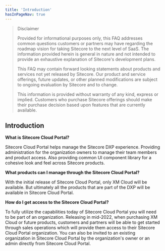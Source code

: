 ```yaml
---
title: 'Introduction'
hasInPageNav: true
---
```

> Disclaimer
>
> Provided for informational purposes only, this FAQ addresses common questions customers or partners may have regarding the roadmap vision for taking Sitecore to the next level of SaaS. The information provided herein is general in nature and not intended to provide an exhaustive explanation of Sitecore&#39;s development plans.
>
> This FAQ may contain forward looking statements about products and services not yet released by Sitecore. Our product and service offerings, future updates, or other planned modifications are subject to ongoing evaluation by Sitecore and to change.
>
> This information is provided without warranty of any kind, express or implied. Customers who purchase Sitecore offerings should make their purchase decision based upon features that are currently available.

## Introduction

**What is Sitecore Cloud Portal?**

Sitecore Cloud Portal helps manage the Sitecore DXP experience. Providing administration for the organization owners to manage their team members and product access. Also providing common UI component library for a cohesive look and feel across Sitecore products.

**What products can I manage through the Sitecore Cloud Portal?**

With the initial release of Sitecore Cloud Portal, only XM Cloud will be available. But ultimately all the products that are part of the DXP will be available in Sitecore Cloud Portal.

**How do I get access to the Sitecore Cloud Portal?**

To fully utilize the capabilities today of Sitecore Cloud Portal you will need to be part of an organization. Releasing in mid-2022, when purchasing XM Cloud or future products, customers and partners will be able to get started through sales operations which will provide them access to their Sitecore Cloud Portal organization. You can also be invited to an existing organization in Sitecore Cloud Portal by the organization's owner or an admin directly from Sitecore Cloud Portal.
